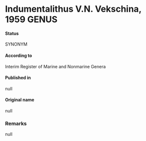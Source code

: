 Indumentalithus V.N. Vekschina, 1959 GENUS
=======

#### Status
SYNONYM

#### According to
Interim Register of Marine and Nonmarine Genera

#### Published in
null

#### Original name
null

### Remarks
null